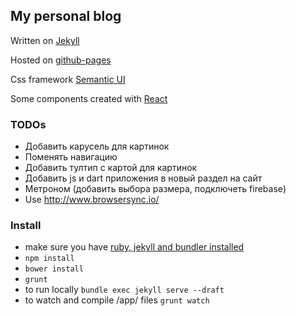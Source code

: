 ## My personal blog

Written on [Jekyll](https://jekyllrb.com/)

Hosted on [github-pages](https://pages.github.com/)

Css framework [Semantic UI]()

Some components created with [React](https://facebook.github.io/react/)

### TODOs
* Добавить карусель для картинок
* Поменять навигацию
* Добавить тултип с картой для картинок
* Добавить js и dart приложения в новый раздел на сайт
* Метроном (добавить выбора размера, подключеть firebase)
* Use http://www.browsersync.io/

### Install
* make sure you have [ruby, jekyll and bundler installed](https://help.github.com/articles/using-jekyll-with-pages/)
* `npm install`
* `bower install`
* `grunt`
* to run locally `bundle exec jekyll serve --draft`
* to watch and compile /app/ files `grunt watch`
